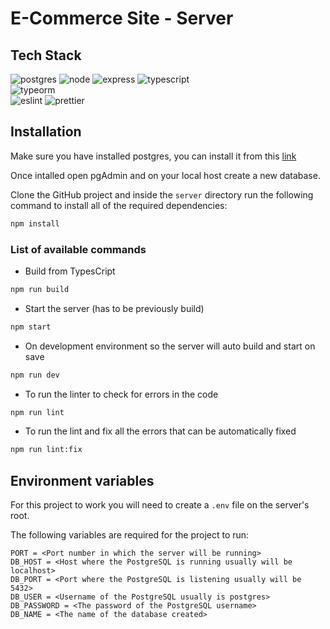 # E-Commerce Site - Server

## Tech Stack

![postgres](https://img.shields.io/badge/PostgreSQL-316192?style=for-the-badge&logo=postgresql&logoColor=white)
![node](https://img.shields.io/badge/Node.js-339933?style=for-the-badge&logo=nodedotjs&logoColor=white)
![express](https://img.shields.io/badge/Express.js-000000?style=for-the-badge&logo=express&logoColor=white)
![typescript](https://img.shields.io/badge/TypeScript-007ACC?style=for-the-badge&logo=typescript&logoColor=white)\
![typeorm](https://img.shields.io/badge/TypeORM-E83524?style=flat-square)\
![eslint](https://img.shields.io/badge/eslint-3A33D1?style=for-the-badge&logo=eslint&logoColor=white)
![prettier](https://img.shields.io/badge/prettier-1A2C34?style=for-the-badge&logo=prettier&logoColor=F7BA3E)

## Installation

Make sure you have installed postgres, you can install it from this [link](https://www.postgresql.org/download/)

Once intalled open pgAdmin and on your local host create a new database.

Clone the GitHub project and inside the ```server``` directory run the following command to install all of the required dependencies:

```cmd
npm install
```

### List of available commands

- Build from TypesCript

```cmd
npm run build
```

- Start the server (has to be previously build)

```cmd
npm start
```

- On development environment so the server will auto build and start on save

```cmd
npm run dev
```

- To run the linter to check for errors in the code

```cmd
npm run lint
```

- To run the lint and fix all the errors that can be automatically fixed

```cmd
npm run lint:fix
```


## Environment variables

For this project to work you will need to create a ```.env``` file on the server's root.

The following variables are required for the project to run:

```.env
PORT = <Port number in which the server will be running>
DB_HOST = <Host where the PostgreSQL is running usually will be localhost>
DB_PORT = <Port where the PostgreSQL is listening usually will be 5432>
DB_USER = <Username of the PostgreSQL usually is postgres>
DB_PASSWORD = <The password of the PostgreSQL username>
DB_NAME = <The name of the database created>
```